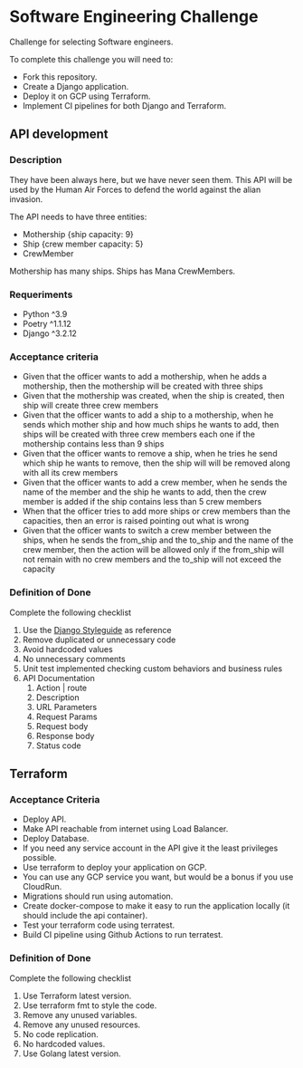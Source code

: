 # Software Engineering Challenge
Challenge for selecting Software engineers.

To complete this challenge you will need to:
- Fork this repository.
- Create a Django application.
- Deploy it on GCP using Terraform.
- Implement CI pipelines for both Django and Terraform.

## API development
### Description
They have been always here, but we have never seen them. This API will be used by the Human Air Forces to defend the world against the alian invasion.

The API needs to have three entities:
- Mothership {ship capacity: 9}
- Ship {crew member capacity: 5}
- CrewMember

Mothership has many ships.
Ships has Mana CrewMembers.
### Requeriments
- Python ^3.9
- Poetry ^1.1.12
- Django ^3.2.12
### Acceptance criteria
- Given that the officer wants to add a mothership, when he adds a mothership, then the mothership will be created with three ships
- Given that the mothership was created, when the ship is created, then ship will create three crew members
- Given that the officer wants to add a ship to a mothership, when he sends which mother ship and how much ships he wants to add, then ships will be created with three crew members each one if the mothership contains less than 9 ships
- Given that the officer wants to remove a ship, when he tries he send which ship he wants to remove, then the ship will will be removed along with all its crew members
- Given that the officer wants to add a crew member, when he sends the name of the member and the ship he wants to add, then the crew member is added if the ship contains less than 5 crew members
- When that the officer tries to add more ships or crew members than the capacities, then an error is raised pointing out what is wrong
- Given that the officer wants to switch a crew member between the ships, when he sends the from_ship and the to_ship and the name of the crew member, then the action will be allowed only if the from_ship will not remain with no crew members and the to_ship will not exceed the capacity
### Definition of Done
Complete the following checklist
1. Use the [Django Styleguide](https://github.com/HackSoftware/Django-Styleguide) as reference
2. Remove duplicated or unnecessary code
3. Avoid hardcoded values
4. No unnecessary comments
5. Unit test implemented checking custom behaviors and business rules
6. API Documentation
    1. Action | route
    2. Description
    3. URL Parameters
    4. Request Params
    5. Request body
    6. Response body
    7. Status code

## Terraform
### Acceptance Criteria
- Deploy API.
- Make API reachable from internet using Load Balancer.
- Deploy Database.
- If you need any service account in the API give it the least privileges possible.
- Use terraform to deploy your application on GCP.
- You can use any GCP service you want, but would be a bonus if you use CloudRun.
- Migrations should run using automation.
- Create docker-compose to make it easy to run the application locally (it should include the api container).
- Test your terraform code using terratest.
- Build CI pipeline using Github Actions to run terratest.

### Definition of Done
Complete the following checklist
1. Use Terraform latest version.
2. Use terraform fmt to style the code.
3. Remove any unused variables.
4. Remove any unused resources.
5. No code replication.
6. No hardcoded values.
7. Use Golang latest version.
